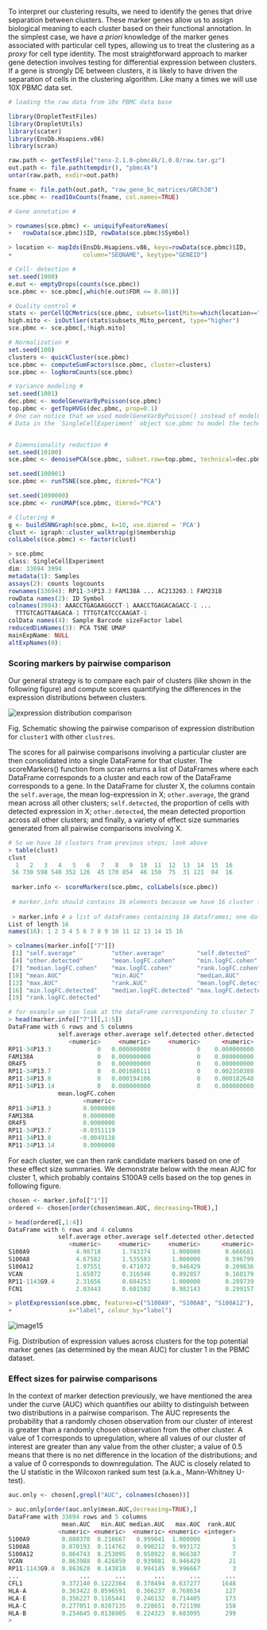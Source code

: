 To interpret our clustering results, we need to identify the genes that drive separation between clusters. These marker genes allow us to assign biological meaning to each cluster based on their functional annotation. In the simplest case, we have _a priori_ knowledge of the marker genes associated with particular cell types, allowing us to treat the clustering as a _proxy_ for cell type identity. The most straightforward approach to marker gene detection involves testing for differential expression between clusters. If a gene is strongly DE between clusters, it is likely to have driven the separation of cells in the clustering algorithm. Like many a times we will use 10X PBMC data set. 

```r
# loading the raw data from 10x PBMC data base 

library(DropletTestFiles)
library(DropletUtils)
library(scater)
library(EnsDb.Hsapiens.v86)
library(scran)

raw.path <- getTestFile("tenx-2.1.0-pbmc4k/1.0.0/raw.tar.gz")
out.path <- file.path(tempdir(), "pbmc4k")
untar(raw.path, exdir=out.path)

fname <- file.path(out.path, "raw_gene_bc_matrices/GRCh38")
sce.pbmc <- read10xCounts(fname, col.names=TRUE)

# Gene annotation #

> rownames(sce.pbmc) <- uniquifyFeatureNames(
+   rowData(sce.pbmc)$ID, rowData(sce.pbmc)$Symbol)

> location <- mapIds(EnsDb.Hsapiens.v86, keys=rowData(sce.pbmc)$ID, 
+                    column="SEQNAME", keytype="GENEID")

# Cell- detection #
set.seed(1000)
e.out <- emptyDrops(counts(sce.pbmc))
sce.pbmc <- sce.pbmc[,which(e.out$FDR <= 0.001)]

# Quality control #
stats <- perCellQCMetrics(sce.pbmc, subsets=list(Mito=which(location=="MT")))
high.mito <- isOutlier(stats$subsets_Mito_percent, type="higher")
sce.pbmc <- sce.pbmc[,!high.mito]

# Normalization #
set.seed(100)
clusters <- quickCluster(sce.pbmc)
sce.pbmc <- computeSumFactors(sce.pbmc, cluster=clusters)
sce.pbmc <- logNormCounts(sce.pbmc)

# Variance modeling #
set.seed(1001)
dec.pbmc <- modelGeneVarByPoisson(sce.pbmc)
top.pbmc <- getTopHVGs(dec.pbmc, prop=0.1)
# One can notice that we used modelGeneVarByPoisson() instead of modelGeneVarWithSpikes(), because we don't have ERCC (spike in)  
# Data in the `SingleCellExperiment` object sce.pbmc to model the technical component of variation.


# Dimensionality reduction #
set.seed(10100)
sce.pbmc <- denoisePCA(sce.pbmc, subset.row=top.pbmc, technical=dec.pbmc)

set.seed(100001)
sce.pbmc <- runTSNE(sce.pbmc, dimred="PCA")

set.seed(1000000)
sce.pbmc <- runUMAP(sce.pbmc, dimred="PCA")

# Clutering #
g <- buildSNNGraph(sce.pbmc, k=10, use.dimred = 'PCA')
clust <- igraph::cluster_walktrap(g)$membership
colLabels(sce.pbmc) <- factor(clust)
```

```r
> sce.pbmc
class: SingleCellExperiment 
dim: 33694 3994 
metadata(1): Samples
assays(2): counts logcounts
rownames(33694): RP11-34P13.3 FAM138A ... AC213203.1 FAM231B
rowData names(2): ID Symbol
colnames(3994): AAACCTGAGAAGGCCT-1 AAACCTGAGACAGACC-1 ...
  TTTGTCAGTTAAGACA-1 TTTGTCATCCCAAGAT-1
colData names(4): Sample Barcode sizeFactor label
reducedDimNames(3): PCA TSNE UMAP
mainExpName: NULL
altExpNames(0):
```

### Scoring markers by pairwise comparison

Our general strategy is to compare each pair of clusters (like shown in the following figure) and compute scores quantifying the differences in the expression distributions between clusters. 

![expression distribution comparison](https://user-images.githubusercontent.com/85447250/212570300-9e777688-69af-4c17-a95a-7469207e959b.jpg)

Fig. Schematic showing the pairwise comparison of expression distribution for `cluster1` with other `clustres`. 

The scores for all pairwise comparisons involving a particular cluster are then consolidated into a single DataFrame for that cluster. The scoreMarkers() function from scran returns a list of DataFrames where each DataFrame corresponds to a cluster and each row of the DataFrame corresponds to a gene. In the DataFrame for cluster X, the columns contain the `self.average`, the mean log-expression in X; `other.average`, the grand mean across all other clusters; `self.detected`, the proportion of cells with detected expression in X; `other.detected`, the mean detected proportion across all other clusters; and finally, a variety of effect size summaries generated from all pairwise comparisons involving X.

```r
# So we have 16 clusters from previous steps; look above
> table(clust)
clust
  1   2   3   4   5   6   7   8   9  10  11  12  13  14  15  16 
 56 730 598 540 352 126  45 170 854  46 150  75  31 121  84  16
 
 marker.info <- scoreMarkers(sce.pbmc, colLabels(sce.pbmc))
 
 # marker.info should contains 16 elements because we have 16 cluster to begin with (table(clust))
 
 > marker.info # a list of dataFrames containing 16 dataframes; one dataFrame for each pairwise comparison. 
List of length 16 
names(16): 1 2 3 4 5 6 7 8 9 10 11 12 13 14 15 16

> colnames(marker.info[["7"]])
 [1] "self.average"          "other.average"         "self.detected"        
 [4] "other.detected"        "mean.logFC.cohen"      "min.logFC.cohen"      
 [7] "median.logFC.cohen"    "max.logFC.cohen"       "rank.logFC.cohen"     
[10] "mean.AUC"              "min.AUC"               "median.AUC"           
[13] "max.AUC"               "rank.AUC"              "mean.logFC.detected"  
[16] "min.logFC.detected"    "median.logFC.detected" "max.logFC.detected"   
[19] "rank.logFC.detected"

# for example we can look at the dataFrame corresponding to cluster 7
> head(marker.info[["7"]][,1:5])
DataFrame with 6 rows and 5 columns
              self.average other.average self.detected other.detected
                 <numeric>     <numeric>     <numeric>      <numeric>
RP11-34P13.3             0   0.000000000             0    0.000000000
FAM138A                  0   0.000000000             0    0.000000000
OR4F5                    0   0.000000000             0    0.000000000
RP11-34P13.7             0   0.001680111             0    0.002350388
RP11-34P13.8             0   0.000194106             0    0.000182648
RP11-34P13.14            0   0.000000000             0    0.000000000
              mean.logFC.cohen
                     <numeric>
RP11-34P13.3         0.0000000
FAM138A              0.0000000
OR4F5                0.0000000
RP11-34P13.7        -0.0351119
RP11-34P13.8        -0.0049128
RP11-34P13.14        0.0000000
```
For each cluster, we can then rank candidate markers based on one of these effect size summaries. We demonstrate below with the mean AUC for cluster 1, which probably contains S100A9 cells based on the top genes in following figure. 

```r
chosen <- marker.info[["1"]]
ordered <- chosen[order(chosen$mean.AUC, decreasing=TRUE),]

> head(ordered[,1:4])
DataFrame with 6 rows and 4 columns
              self.average other.average self.detected other.detected
                 <numeric>     <numeric>     <numeric>      <numeric>
S100A9             4.98718      1.743374      1.000000       0.666681
S100A8             4.67582      1.535583      1.000000       0.596799
S100A12            1.97551      0.471072      0.946429       0.209836
VCAN               1.65872      0.316546      0.892857       0.168179
RP11-1143G9.4      2.31656      0.684253      1.000000       0.289739
FCN1               2.03443      0.601502      0.982143       0.299157

> plotExpression(sce.pbmc, features=c("S100A9", "S100A8", "S100A12"), 
+                x="label", colour_by="label")
```

![image15](https://user-images.githubusercontent.com/85447250/212573129-b207966c-72a4-41cb-b16a-6c16510f0841.png)

Fig. Distribution of expression values across clusters for the top potential marker genes (as determined by the mean AUC) for cluster 1 in the PBMC dataset.

### Effect sizes for pairwise comparisons

In the context of marker detection previously, we have mentioned the area under the curve (AUC) which quantifies our ability to distinguish between two distributions in a pairwise comparison. The AUC represents the probability that a randomly chosen observation from our cluster of interest is greater than a randomly chosen observation from the other cluster. A value of 1 corresponds to upregulation, where all values of our cluster of interest are greater than any value from the other cluster; a value of 0.5 means that there is no net difference in the location of the distributions; and a value of 0 corresponds to downregulation. The AUC is closely related to the U statistic in the Wilcoxon ranked sum test (a.k.a., Mann-Whitney U-test).

```r
auc.only <- chosen[,grepl("AUC", colnames(chosen))]

> auc.only[order(auc.only$mean.AUC,decreasing=TRUE),]
DataFrame with 33694 rows and 5 columns
               mean.AUC   min.AUC median.AUC   max.AUC  rank.AUC
              <numeric> <numeric>  <numeric> <numeric> <integer>
S100A9         0.880378  0.216667   0.999041  1.000000         1
S100A8         0.870193  0.114762   0.990212  0.993172         5
S100A12        0.864743  0.253095   0.958922  0.966387         7
VCAN           0.863988  0.426859   0.939881  0.946429        21
RP11-1143G9.4  0.863628  0.143810   0.994145  0.996667         3
...                 ...       ...        ...       ...       ...
CFL1           0.372140 0.1222364   0.378494  0.637277      1648
HLA-A          0.363422 0.0596591   0.366237  0.768634       127
HLA-E          0.356227 0.1165441   0.246132  0.714405       173
HLA-C          0.277051 0.0287135   0.228651  0.721190       158
HLA-B          0.254645 0.0136905   0.224323  0.683095       299
>
```



















